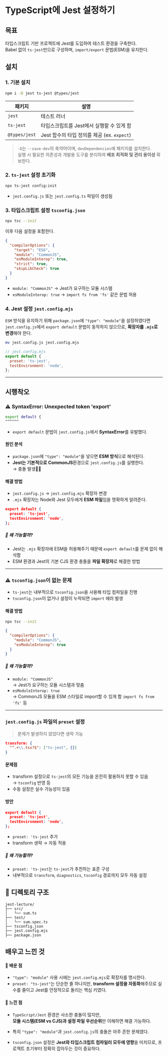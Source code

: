 # TypeScript에 Jest 설정하기

## 목표

타입스크립트 기반 프로젝트에 Jest를 도입하여 테스트 환경을 구축한다.  
Babel 없이 `ts-jest`만으로 구성하며, `import/export` 문법(ESM)을 유지한다.

## 설치

### 1. 기본 설치

```bash
npm i -D jest ts-jest @types/jest
```

| 패키지        | 설명                                        |
| ------------- | ------------------------------------------- |
| `jest`        | 테스트 러너                                 |
| `ts-jest`     | 타입스크립트를 Jest에서 실행할 수 있게 함   |
| `@types/jest` | Jest 함수의 타입 정의를 제공 (ex. `expect`) |

> `-D`는 `--save-dev`의 축약어이며, `devDependencies`에 패키지를 설치한다.  
> 실행 시 필요한 의존성과 개발용 도구를 분리하여 **배포 최적화 및 관리 용이성** 확보한다.

### 2. `ts-jest` 설정 초기화

```bash
npx ts-jest config:init
```

- `jest.config.js` 또는 `jest.config.ts` 파일이 생성됨

### 3. 타입스크립트 설정 `tsconfig.json`

```bash
npx tsc --init
```

이후 다음 설정을 포함한다.

```json
{
  "compilerOptions": {
    "target": "ES6",
    "module": "CommonJS",
    "esModuleInterop": true,
    "strict": true,
    "skipLibCheck": true
  }
}
```

- `module: "CommonJS"` → Jest가 요구하는 모듈 시스템
- `esModuleInterop: true` → `import fs from 'fs'` 같은 문법 허용

### 4. Jest 설정 `jest.config.mjs`

`ESM` 방식을 유지하기 위해 `package.json`에 `"type": "module"`을 설정하였다면<br>`jest.config.js`에서 `export default` 문법이 동작하지 않으므로, **확장자를 `.mjs`로 변경**해야 한다.

```bash
mv jest.config.js jest.config.mjs
```

```javascript
// jest.config.mjs
export default {
  preset: 'ts-jest',
  testEnvironment: 'node',
};
```

---

## 시행착오

### ⚠️ SyntaxError: Unexpected token 'export'

```bash
export default {
^^^^^^
```

- `export default` 문법이 `jest.config.js`에서 **SyntaxError**를 유발했다.

#### 원인 분석

- `package.json`에 `"type": "module"`을 넣으면 **ESM 방식**으로 해석된다.
- **Jest는 기본적으로 CommonJS**환경으로 `jest.config.js`를 실행한다.<br> → 충돌 발생🧨🧨

#### 해결 방법

- `jest.config.js` → `jest.config.mjs` 확장자 변경
- `.mjs` 확장자는 Node와 Jest 모두에게 **ESM 파일**임을 명확하게 알려준다.

```json
export default {
  preset: 'ts-jest',
  testEnvironment: 'node',
};
```

##### 👀 왜 가능할까?

- Jest는 `.mjs` 확장자에 ESM을 허용해주기 때문에 `export default`를 문제 없이 해석함
- ESM 환경과 Jest의 기본 CJS 환경 충돌을 **파일 확장자**로 해결한 방법

---

### ⚠️ `tsconfig.json`이 없는 문제

- `ts-jest`는 내부적으로 `tsconfig.json`을 사용해 타입 컴파일을 진행
- `tsconfig.json`이 없거나 설정이 누락되면 `import` 에러 발생

#### 해결 방법

```bash
npx tsc --init
```

```json
{
  "compilerOptions": {
    "module": "CommonJS",
    "esModuleInterop": true
  }
}
```

##### 👀 왜 가능할까?

- `module: "CommonJS"` <br>→ Jest가 요구하는 모듈 시스템과 맞춤
- `esModuleInterop: true` <br>→ CommonJS 모듈을 ESM 스타일로 import할 수 있게 함 `import fs from 'fs'` 등

---

### `jest.config.js` 파일의 `preset` 설정

> 문제가 발생하지 않았다면 생략 가능

```json
transform: {
  "^.+\\.tsx?$": ["ts-jest", {}]
}
```

#### 문제점

- transform 설정으로 `ts-jest`의 모든 기능을 온전히 활용하지 못할 수 있음<br>→ `tsconfig` 반영 등
- 수동 설정은 실수 가능성이 있음

#### 방안

```json
export default {
  preset: 'ts-jest',
  testEnvironment: 'node',
};
```

- `preset: 'ts-jest` 추가
- transform 생략 → 자동 적용

##### 👀 왜 가능할까?

- `preset: 'ts-jest`는 `ts-jest`가 추천하는 표준 구성
- 내부적으로 `transform`, `diagnostics`, `tsconfig` 경로까지 모두 자동 설정

## 📁 디렉토리 구조

```shell
jest-lecture/
├── src/
│   └── sum.ts
├── test/
│   └── sum.spec.ts
├── tsconfig.json
├── jest.config.mjs
├── package.json

```

## 배우고 느낀 것

#### 📌 배운 점

- `"type": "module"` 사용 시에는 `jest.config.mjs`로 확장자를 명시한다.
- `preset: "ts-jest"`는 단순한 줄 하나지만, **transform 설정을 자동화**해주므로 실수를 줄이고 Jest를 안정적으로 돌리는 핵심 키였다.

#### 📌 느낀 점

- `TypeScript/Jest` 환경은 사소한 충돌이 많지만, <br>**모듈 시스템(ESM vs CJS)과 설정 파일 우선순위**만 이해하면 해결 가능하다.
- 특히 `"type": "module"`과 `jest.config.js`의 충돌은 아주 흔한 문제였다.

- `tsconfig.json` 설정은 **Jest와 타입스크립트 컴파일러 모두에 영향**을 미치므로, 프로젝트 초기부터 정확히 잡아두는 것이 중요하다.
